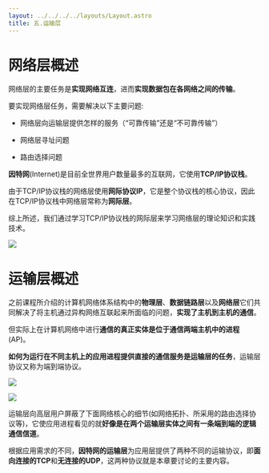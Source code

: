 ```yaml
---
layout: ../../../../layouts/Layout.astro
title: 五.运输层
---
```


# 网络层概述

网络层的主要任务是**实现网络互连**，进而**实现数据包在各网络之间的传输**。

要实现网络层任务，需要解决以下主要问题:

- 网络层向运输层提供怎样的服务（“可靠传输”还是“不可靠传输”）

- 网络层寻址问题

- 路由选择问题

**因特网**(Internet)是目前全世界用户数量最多的互联网，它使用**TCP/IP协议栈**。

由于TCP/IP协议栈的网络层使用**网际协议IP**，它是整个协议栈的核心协议，因此在TCP/IP协议栈中网络层常称为**网际层**。

综上所述，我们通过学习TCP/IP协议栈的网际层来学习网络层的理论知识和实践技术。

![](https://img.0pt.icu/computernet/4-1/4-1-1.png)


# 运输层概述

之前课程所介绍的计算机网络体系结构中的**物理层**、**数据链路层**以及**网络层**它们共同解决了将主机通过异构网络互联起来所面临的问题，**实现了主机到主机的通信**。

但实际上在计算机网络中进行**通信的真正实体是位于通信两端主机中的进程**(AP)。

**如何为运行在不同主机上的应用进程提供直接的通信服务是运输层的任务**，运输层协议又称为端到端协议。

![](https://img.0pt.icu/computernet/5-1/5-1-1.png)

![](https://img.0pt.icu/computernet/5-1/5-1-2.png)

运输层向高层用户屏蔽了下面网络核心的细节(如网络拓扑、所采用的路由选择协议等)，它使应用进程看见的就**好像是在两个运输层实体之间有一条端到端的逻辑通信信道**。

根据应用需求的不同，**因特网的运输层**为应用层提供了两种不同的运输协议，即**面向连接的TCP**和**无连接的UDP**，这两种协议就是本章要讨论的主要内容。
